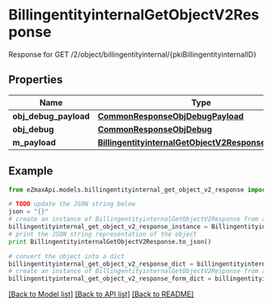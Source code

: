 # BillingentityinternalGetObjectV2Response

Response for GET /2/object/billingentityinternal/{pkiBillingentityinternalID}

## Properties

Name | Type | Description | Notes
------------ | ------------- | ------------- | -------------
**obj_debug_payload** | [**CommonResponseObjDebugPayload**](CommonResponseObjDebugPayload.md) |  | 
**obj_debug** | [**CommonResponseObjDebug**](CommonResponseObjDebug.md) |  | [optional] 
**m_payload** | [**BillingentityinternalGetObjectV2ResponseMPayload**](BillingentityinternalGetObjectV2ResponseMPayload.md) |  | 

## Example

```python
from eZmaxApi.models.billingentityinternal_get_object_v2_response import BillingentityinternalGetObjectV2Response

# TODO update the JSON string below
json = "{}"
# create an instance of BillingentityinternalGetObjectV2Response from a JSON string
billingentityinternal_get_object_v2_response_instance = BillingentityinternalGetObjectV2Response.from_json(json)
# print the JSON string representation of the object
print BillingentityinternalGetObjectV2Response.to_json()

# convert the object into a dict
billingentityinternal_get_object_v2_response_dict = billingentityinternal_get_object_v2_response_instance.to_dict()
# create an instance of BillingentityinternalGetObjectV2Response from a dict
billingentityinternal_get_object_v2_response_form_dict = billingentityinternal_get_object_v2_response.from_dict(billingentityinternal_get_object_v2_response_dict)
```
[[Back to Model list]](../README.md#documentation-for-models) [[Back to API list]](../README.md#documentation-for-api-endpoints) [[Back to README]](../README.md)


